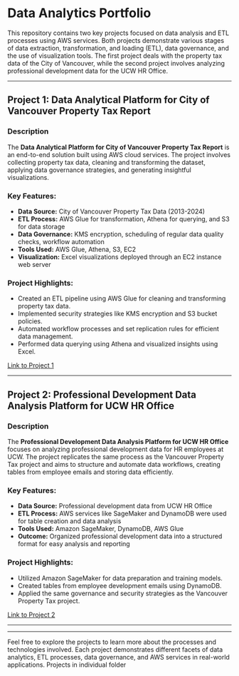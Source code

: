 # Data Analytics Portfolio

This repository contains two key projects focused on data analysis and ETL processes using AWS services. Both projects demonstrate various stages of data extraction, transformation, and loading (ETL), data governance, and the use of visualization tools. The first project deals with the property tax data of the City of Vancouver, while the second project involves analyzing professional development data for the UCW HR Office.

---

## Project 1: Data Analytical Platform for City of Vancouver Property Tax Report

### Description
The **Data Analytical Platform for City of Vancouver Property Tax Report** is an end-to-end solution built using AWS cloud services. The project involves collecting property tax data, cleaning and transforming the dataset, applying data governance strategies, and generating insightful visualizations.

### Key Features:
- **Data Source:** City of Vancouver Property Tax Data (2013-2024)
- **ETL Process:** AWS Glue for transformation, Athena for querying, and S3 for data storage
- **Data Governance:** KMS encryption, scheduling of regular data quality checks, workflow automation
- **Tools Used:** AWS Glue, Athena, S3, EC2
- **Visualization:** Excel visualizations deployed through an EC2 instance web server

### Project Highlights:
- Created an ETL pipeline using AWS Glue for cleaning and transforming property tax data.
- Implemented security strategies like KMS encryption and S3 bucket policies.
- Automated workflow processes and set replication rules for efficient data management.
- Performed data querying using Athena and visualized insights using Excel.

[Link to Project 1](https://jinkasaru123.github.io/DataAnalyst-SaraswathiJinka/Project%201)

---

## Project 2: Professional Development Data Analysis Platform for UCW HR Office

### Description
The **Professional Development Data Analysis Platform for UCW HR Office** focuses on analyzing professional development data for HR employees at UCW. The project replicates the same process as the Vancouver Property Tax project and aims to structure and automate data workflows, creating tables from employee emails and storing data efficiently.

### Key Features:
- **Data Source:** Professional development data from UCW HR Office
- **ETL Process:** AWS services like SageMaker and DynamoDB were used for table creation and data analysis
- **Tools Used:** Amazon SageMaker, DynamoDB, AWS Glue
- **Outcome:** Organized professional development data into a structured format for easy analysis and reporting

### Project Highlights:
- Utilized Amazon SageMaker for data preparation and training models.
- Created tables from employee development emails using DynamoDB.
- Applied the same governance and security strategies as the Vancouver Property Tax project.

[Link to Project 2](https://jinkasaru123.github.io/DataAnalyst-SaraswathiJinka/Project%202)

---


---

Feel free to explore the projects to learn more about the processes and technologies involved. Each project demonstrates different facets of data analytics, ETL processes, data governance, and AWS services in real-world applications.
Projects in individual folder
